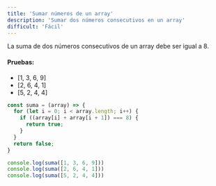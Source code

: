 ```yaml
---
title: 'Sumar números de un array'
description: 'Sumar dos números consecutivos en un array'
difficult: 'Fácil'
---
```



<div class="exercise-description">
La suma de dos números consecutivos de un array debe ser igual a 8.

#### Pruebas:
  * [1, 3, 6, 9]
  * [2, 6, 4, 1]
  * [5, 2, 4, 4]
</div>



```js
const suma = (array) => {
  for (let i = 0; i < array.length; i++) {
    if ((array[i] + array[i + 1]) === 8) {
      return true;
    }
  }
  return false;
}

console.log(suma([1, 3, 6, 9]))
console.log(suma([2, 6, 4, 1]))
console.log(suma([5, 2, 4, 4]))
```

